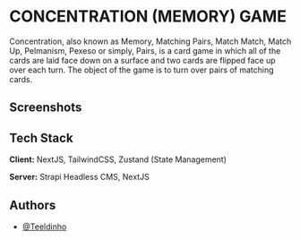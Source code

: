 # CONCENTRATION (MEMORY) GAME

Concentration, also known as Memory, Matching Pairs, Match Match, Match Up, Pelmanism, Pexeso or simply, Pairs, is a card game in which all of the cards are laid face down on a surface and two cards are flipped face up over each turn. The object of the game is to turn over pairs of matching cards.

## Screenshots

## Tech Stack

**Client:** NextJS, TailwindCSS, Zustand (State Management)

**Server:** Strapi Headless CMS, NextJS

## Authors

- [@Teeldinho](https://www.github.com/Teeldinho)
